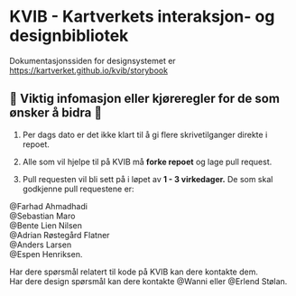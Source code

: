 # KVIB - Kartverkets interaksjon- og designbibliotek

Dokumentasjonssiden for designsystemet er https://kartverket.github.io/kvib/storybook

## 🚦 Viktig infomasjon eller kjøreregler for de som ønsker å bidra 🚦

1. Per dags dato er det ikke klart til å gi flere skrivetilganger direkte i repoet.

2. Alle som vil hjelpe til på KVIB må **forke repoet** og lage pull request.

3. Pull requesten vil bli sett på i løpet av **1 - 3 virkedager.** De som skal godkjenne pull requestene er:

@Farhad Ahmadhadi  
@Sebastian Maro  
@Bente Lien Nilsen  
@Adrian Røstegård Flatner  
@Anders Larsen  
@Espen Henriksen.

Har dere spørsmål relatert til kode på KVIB kan dere kontakte dem.  
Har dere design spørsmål kan dere kontakte @Wanni eller @Erlend Stølan.
